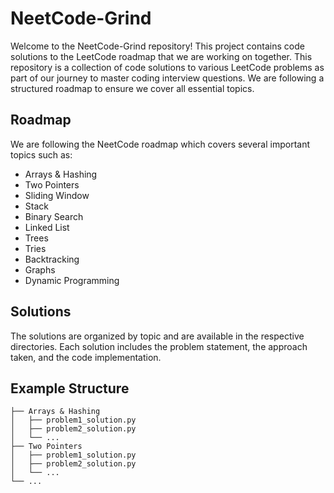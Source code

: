 # NeetCode-Grind

Welcome to the NeetCode-Grind repository! This project contains code solutions to the LeetCode roadmap that we are working on together.
This repository is a collection of code solutions to various LeetCode problems as part of our journey to master coding interview questions. We are following a structured roadmap to ensure we cover all essential topics.

## Roadmap

We are following the NeetCode roadmap which covers several important topics such as:

- Arrays & Hashing
- Two Pointers
- Sliding Window
- Stack
- Binary Search
- Linked List
- Trees
- Tries
- Backtracking
- Graphs
- Dynamic Programming

## Solutions

The solutions are organized by topic and are available in the respective directories. Each solution includes the problem statement, the approach taken, and the code implementation.

## Example Structure

```
├── Arrays & Hashing
│   ├── problem1_solution.py
│   ├── problem2_solution.py
│   └── ...
├── Two Pointers
│   ├── problem1_solution.py
│   ├── problem2_solution.py
│   └── ...
└── ...
```


